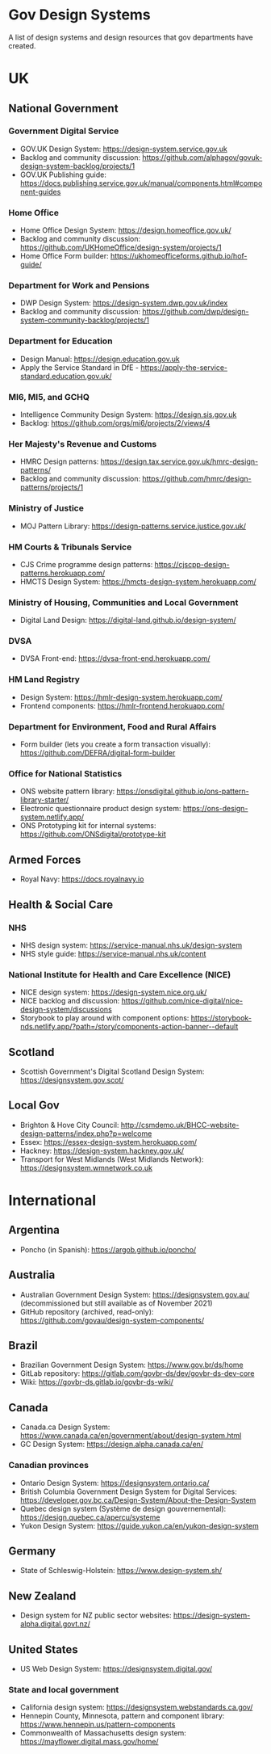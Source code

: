 # Gov Design Systems
A list of design systems and design resources that gov departments have created.

# UK

## National Government

### Government Digital Service
- GOV.UK Design System: https://design-system.service.gov.uk
- Backlog and community discussion: https://github.com/alphagov/govuk-design-system-backlog/projects/1
- GOV.UK Publishing guide: https://docs.publishing.service.gov.uk/manual/components.html#component-guides

### Home Office
- Home Office Design System: https://design.homeoffice.gov.uk/
- Backlog and community discussion: https://github.com/UKHomeOffice/design-system/projects/1
- Home Office Form builder: https://ukhomeofficeforms.github.io/hof-guide/

### Department for Work and Pensions
- DWP Design System: https://design-system.dwp.gov.uk/index
- Backlog and community discussion: https://github.com/dwp/design-system-community-backlog/projects/1

### Department for Education
- Design Manual: https://design.education.gov.uk
- Apply the Service Standard in DfE - https://apply-the-service-standard.education.gov.uk/

### MI6, MI5, and GCHQ
- Intelligence Community Design System: https://design.sis.gov.uk
- Backlog: https://github.com/orgs/mi6/projects/2/views/4

### Her Majesty's Revenue and Customs
- HMRC Design patterns: https://design.tax.service.gov.uk/hmrc-design-patterns/
- Backlog and community discussion: https://github.com/hmrc/design-patterns/projects/1

### Ministry of Justice
- MOJ Pattern Library: https://design-patterns.service.justice.gov.uk/

### HM Courts & Tribunals Service
- CJS Crime programme design patterns: https://cjscpp-design-patterns.herokuapp.com/
- HMCTS Design System: https://hmcts-design-system.herokuapp.com/

### Ministry of Housing, Communities and Local Government
- Digital Land Design: https://digital-land.github.io/design-system/

### DVSA
- DVSA Front-end: https://dvsa-front-end.herokuapp.com/

### HM Land Registry
- Design System: https://hmlr-design-system.herokuapp.com/
- Frontend components: https://hmlr-frontend.herokuapp.com/

### Department for Environment, Food and Rural Affairs
- Form builder (lets you create a form transaction visually): https://github.com/DEFRA/digital-form-builder

### Office for National Statistics
- ONS website pattern library: https://onsdigital.github.io/ons-pattern-library-starter/
- Electronic questionnaire product design system: https://ons-design-system.netlify.app/
- ONS Prototyping kit for internal systems: https://github.com/ONSdigital/prototype-kit

## Armed Forces
- Royal Navy: https://docs.royalnavy.io

## Health & Social Care

### NHS
- NHS design system: https://service-manual.nhs.uk/design-system
- NHS style guide: https://service-manual.nhs.uk/content

### National Institute for Health and Care Excellence (NICE)
- NICE design system: https://design-system.nice.org.uk/
- NICE backlog and discussion: https://github.com/nice-digital/nice-design-system/discussions
- Storybook to play around with component options: https://storybook-nds.netlify.app/?path=/story/components-action-banner--default

## Scotland
- Scottish Government's Digital Scotland Design System: https://designsystem.gov.scot/

## Local Gov
- Brighton & Hove City Council: http://csmdemo.uk/BHCC-website-design-patterns/index.php?p=welcome
- Essex: https://essex-design-system.herokuapp.com/
- Hackney: https://design-system.hackney.gov.uk/
- Transport for West Midlands (West Midlands Network): https://designsystem.wmnetwork.co.uk

# International

## Argentina
- Poncho (in Spanish): https://argob.github.io/poncho/

## Australia
- Australian Government Design System: https://designsystem.gov.au/ (decommissioned but still available as of November 2021)
- GitHub repository (archived, read-only): https://github.com/govau/design-system-components/

## Brazil
- Brazilian Government Design System: https://www.gov.br/ds/home
- GitLab repository: https://gitlab.com/govbr-ds/dev/govbr-ds-dev-core
- Wiki: https://govbr-ds.gitlab.io/govbr-ds-wiki/

## Canada
- Canada.ca Design System: https://www.canada.ca/en/government/about/design-system.html
- GC Design System: https://design.alpha.canada.ca/en/

### Canadian provinces
- Ontario Design System: https://designsystem.ontario.ca/
- British Columbia Government Design System for Digital Services: https://developer.gov.bc.ca/Design-System/About-the-Design-System
- Quebec design system (Système de design gouvernemental): https://design.quebec.ca/apercu/systeme
- Yukon Design System: https://guide.yukon.ca/en/yukon-design-system

## Germany
- State of Schleswig-Holstein: https://www.design-system.sh/

## New Zealand
- Design system for NZ public sector websites: https://design-system-alpha.digital.govt.nz/

## United States
- US Web Design System: https://designsystem.digital.gov/

### State and local government
- California design system: https://designsystem.webstandards.ca.gov/
- Hennepin County, Minnesota, pattern and component library: https://www.hennepin.us/pattern-components
- Commonwealth of Massachusetts design system: https://mayflower.digital.mass.gov/home/


